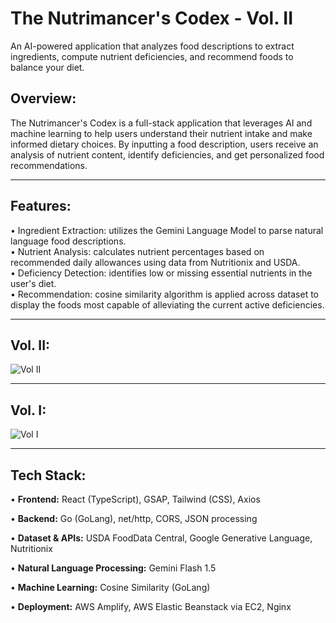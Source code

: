 # The Nutrimancer's Codex - Vol. II
An AI-powered application that analyzes food descriptions to extract ingredients, compute nutrient deficiencies, and recommend foods to balance your diet.

## Overview:
The Nutrimancer's Codex is a full-stack application that leverages AI and machine learning to help users understand their nutrient intake and make informed dietary choices. By inputting a food description, users receive an analysis of nutrient content, identify deficiencies, and get personalized food recommendations.

---

## Features:
• Ingredient Extraction: utilizes the Gemini Language Model to parse natural language food descriptions.<br>
• Nutrient Analysis: calculates nutrient percentages based on recommended daily allowances using data from Nutritionix and USDA. <br>
• Deficiency Detection: identifies low or missing essential nutrients in the user's diet. <br>
• Recommendation: cosine similarity algorithm is applied across dataset to display the foods most capable of alleviating the current active deficiencies. 

---

## Vol. II:<br>
![Vol  II](https://github.com/user-attachments/assets/23c0f1a1-51d3-4898-b564-c90495477d4b)

---

## Vol. I:<br>
![Vol  I](https://github.com/user-attachments/assets/af91009a-d7f3-4c40-94fc-d8ace8988c8d)

---

## Tech Stack:

• **Frontend:** React (TypeScript), GSAP, Tailwind (CSS), Axios

• **Backend:** Go (GoLang), net/http, CORS, JSON processing 

• **Dataset & APIs:** USDA FoodData Central, Google Generative Language, Nutritionix

• **Natural Language Processing:** Gemini Flash 1.5

• **Machine Learning:** Cosine Similarity (GoLang)

• **Deployment:** AWS Amplify, AWS Elastic Beanstack via EC2, Nginx 
